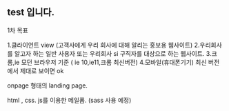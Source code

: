 ## test 입니다.



1차 목표


1.클라이언트 view (고객사에게 우리 회사에 대해 알리는 홍보용 웹사이트)
2.우리회사를 알고자 하는 일반 사용자 또는 우리회사 si 구직자를 대상으로 하는 웹사이트.
3.크롬,ie 모던 브라우저 기준 ( ie 10,ie11,크롬 최신버전)
4.모바일(휴대폰기기) 최신 버전에서 제대로 보이면 ok

onpage 형태의 landing page.

html , css. js를 이용한 메일폼.  (sass 사용 예정)
